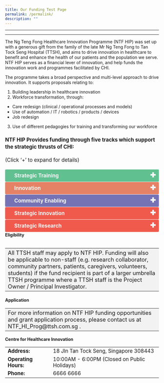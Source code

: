 ```yaml
---
title: Our Funding Test Page
permalink: /permalink/
description: ""
---
```

---

---
The Ng Teng Fong Healthcare Innovation Programme (NTF HIP) was set up with a generous gift from the family of the late Mr Ng Teng Fong to Tan Tock Seng Hospital (TTSH), and aims to drive innovation in healthcare to benefit and enhance the health of our patients and the population we serve. NTF HIP serves as a financial lever of innovation, and help funds the innovation work and programmes facilitated by CHI.

The programme takes a broad perspective and multi-level approach to drive innovation. It supports proposals relating to:

1. Building leadership in healthcare innovation
1. Workforce transformation, through:
* Care redesign (clinical / operational processes and models)
* Use of automation / IT / robotics / products / devices
* Job redesign
3. Use of different pedagogies for training and transforming our workforce

<p style="font-size:120%; margin-top: 0px; margin-bottom:20px; line-height:1.35; padding:10px 0 0 0"><b>NTF HIP Provides funding through five tracks which support the strategic thrusts of CHI:</b></p><p style="font-size:120%; color:black margin-top: 0px; margin-bottom:20px; line-height:1.35;">(Click ‘+’ to expand for details)</p><input id="Strategic Training" type="checkbox"><label style="background-color: #60C090; color:#f7f7f7;" for="Strategic Training"><b>Strategic Training</b></label><div style="background-color:#edf4fa;" class="content">
<p style="font-size:18px; margin-top: 2px; margin-bottom:0px; line-height:1.35;">Supports training of workforce with relevant skills to become institutional / system thought leaders in innovation or ground champions to drive innovation.  </p></div><input id="Innovation" type="checkbox"><label style="background-color: #E58265; color:#f7f7f7;" for="Innovation"><b>Innovation</b></label><div style="background-color:#edf4fa;" class="content">
<p style="font-size:18px; margin-top: 2px; margin-bottom:0px; line-height:1.35;">Supports projects in job and care redesign, automation or clinical research projects, that are geared towards improving productivity, or transforming roles to effect new care processes / models.</p></div><input id="Community Enabling" type="checkbox"><label style="background-color: #7573B5; color:#f7f7f7;" for="Community Enabling"><b>Community Enabling</b></label><div style="background-color:#edf4fa;" class="content">
<p style="font-size:18px; margin-top: 2px; margin-bottom:0px; line-height:1.35;"> Supports projects that impact and enable the community, including training of patients, volunteers, members of community partner institutions.</p></div><input id="Strategic Innovation" type="checkbox"><label style="background-color: #F05A4D; color:#f7f7f7;" for="Strategic Innovation"><b>Strategic Innovation</b></label><div style="background-color:#edf4fa;" class="content">
<p style="font-size:18px; margin-top: 2px; margin-bottom:0px; line-height:1.35;">
Supports programmes targetted at system level innovation, to drive value through healthcare innovation. </p></div><input id="Strategic Research" type="checkbox"><label style="background-color: #F05A4D; color:#f7f7f7;" for="Strategic Research"><b>Strategic Research</b></label><div style="background-color:#edf4fa;" class="content">
<p style="font-size:18px; margin-top: 2px; margin-bottom:0px; line-height:1.35;">
Supports thematic programmes that drive value through translational research. </p></div><b>Eligibility</b><table style="font-size:120%">
	


<style>

td {
		display: table-cell;
		vertical-align: middle;
}
	
input {
    display: none;
}

label {
    display: block;    
	  font-size: 120%;
    padding: 10px 30px;
    margin: 0 0 1px 0;
    cursor: pointer;
    background: #153855;
    border-radius: 3px;
    color: #FFF;
    transition: ease .5s;
	position: relative;
}

label:hover {
    background: #346f9e;
}

label::after {
	font-family: "Font Awesome 5 Free";
	content: '\271A';
	font-weight: bold;
	font-size: 22px;
	position: absolute;
	right: 10px;
	top: 6px;
}

input:checked + label::after {
	content: '\2716';
}

.content {
    background: #FFFFFF;
    padding: 10px 25px;
    margin: 0 0 1px 0;
    border-radius: 3px;
}

input + label + .content {
    display: none;
}

input:checked + label + .content {
    display: block;
}
	
</style>


	

	





	

	

	

	
	



</table><table style="font-size:130%; background-color:#f2f2f2">
<tbody>
	<tr><td>All TTSH staff may apply to NTF HIP. 
Funding will also be applicable to non-staff (e.g. research collaborator, community partners, patients, caregivers, volunteers, students) if the fund recipient is part of a larger umbrella TTSH programme where a TTSH staff is the Project Owner / Principal Investigator.</td>
</tr>
</tbody>
</table>
	


#### Application ####
<table style="font-size:130%; background-color:#f2f2f2">
<tbody>
	<tr><td>For more information on NTF HIP funding opportunities and grant application process, please contact us at NTF_HI_Prog@ttsh.com.sg .</td></tr>
</tbody>
</table>

<b>Centre for Healthcare Innovation</b>
<table style="font-size:120%">
<tbody>
<tr>
 <td><b>Address:</b></td><td>18 Jln Tan Tock Seng, Singapore 308443</td>
</tr>
<tr>
 <td><b>Operating Hours:</b> </td><td>10:00AM - 6:00PM (Closed on Public Holidays)</td>
</tr>
<tr>
	<td> <b>Phone:</b> </td><td>6666 6666</td>
</tr>
</tbody>
</table>